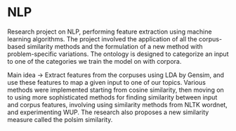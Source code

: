 # NLP
Research project on NLP, performing feature extraction using machine learning algorithms. The project involved the application of all the corpus-based similarity methods and the formulation of a new method with problem-specific variations.
The ontology is designed to categorize an input to one of the categories we train the model on with corpora.

Main idea -> Extract features from the corpuses using LDA by Gensim, and use these features to map a given input to one of our topics. Various methods were implemented starting from cosine similarity, then moving on to using more sophisticated methods for finding similarity between input and corpus features, involving using similarity methods from NLTK wordnet, and experimenting WUP.
The research also proposes a new similarity measure called the polsim similarity.
